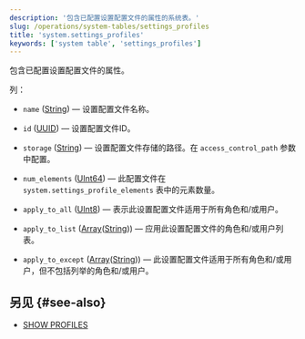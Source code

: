 ```yaml
---
description: '包含已配置设置配置文件的属性的系统表。'
slug: /operations/system-tables/settings_profiles
title: 'system.settings_profiles'
keywords: ['system table', 'settings_profiles']
---
```


包含已配置设置配置文件的属性。

列：
- `name` ([String](../../sql-reference/data-types/string.md)) — 设置配置文件名称。

- `id` ([UUID](../../sql-reference/data-types/uuid.md)) — 设置配置文件ID。

- `storage` ([String](../../sql-reference/data-types/string.md)) — 设置配置文件存储的路径。在 `access_control_path` 参数中配置。

- `num_elements` ([UInt64](../../sql-reference/data-types/int-uint.md)) — 此配置文件在 `system.settings_profile_elements` 表中的元素数量。

- `apply_to_all` ([UInt8](/sql-reference/data-types/int-uint#integer-ranges)) — 表示此设置配置文件适用于所有角色和/或用户。

- `apply_to_list` ([Array](../../sql-reference/data-types/array.md)([String](../../sql-reference/data-types/string.md))) — 应用此设置配置文件的角色和/或用户列表。

- `apply_to_except` ([Array](../../sql-reference/data-types/array.md)([String](../../sql-reference/data-types/string.md))) — 此设置配置文件适用于所有角色和/或用户，但不包括列举的角色和/或用户。

## 另见 {#see-also}

- [SHOW PROFILES](/sql-reference/statements/show#show-profiles)
